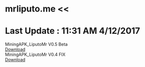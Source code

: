 # mrliputo.me <<
# Last Update : 11:31 AM 4/12/2017 <br> 
MiningAPK_LiputoMr V0.5 Beta   <br> 
<a href="https://github.com/mrafiqiliputo/Apkmining/raw/master/MiningApk_LiputoMr-beta-update-0.5.apk"> Download </a>
<br>MiningAPK_LiputoMr V0.4 FIX   <br> 
<a href="https://github.com/mrafiqiliputo/Apkmining/releases/download/0.4/MiningApk_LiputoMr.apk"> Download </a>
